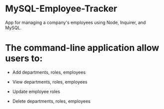 # MySQL-Employee-Tracker

App for managing a company's employees using Node, Inquirer, and MySQL.


# The command-line application allow users to:

  * Add departments, roles, employees

  * View departments, roles, employees

  * Update employee roles
  
  * Delete departments, roles, employees
